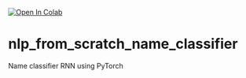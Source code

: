 [![Open In Colab](https://colab.research.google.com/assets/colab-badge.svg)](https://colab.research.google.com/drive/1PFF7HN1-61TudzAXA09Japa66Xoy6Hsa#scrollTo=esSSSJcCahuS)

# nlp_from_scratch_name_classifier
Name classifier RNN using PyTorch
